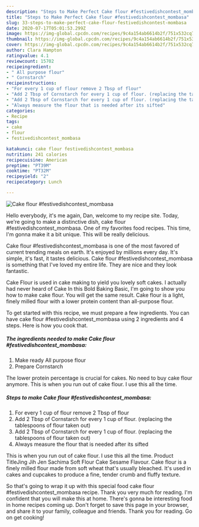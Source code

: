 ```yaml
---
description: "Steps to Make Perfect Cake flour #festivedishcontest_mombasa"
title: "Steps to Make Perfect Cake flour #festivedishcontest_mombasa"
slug: 33-steps-to-make-perfect-cake-flour-festivedishcontest-mombasa
date: 2020-07-17T05:01:53.299Z
image: https://img-global.cpcdn.com/recipes/9c4a154ab6614b2f/751x532cq70/cake-flour-festivedishcontest_mombasa-recipe-main-photo.jpg
thumbnail: https://img-global.cpcdn.com/recipes/9c4a154ab6614b2f/751x532cq70/cake-flour-festivedishcontest_mombasa-recipe-main-photo.jpg
cover: https://img-global.cpcdn.com/recipes/9c4a154ab6614b2f/751x532cq70/cake-flour-festivedishcontest_mombasa-recipe-main-photo.jpg
author: Clara Hampton
ratingvalue: 4.1
reviewcount: 15702
recipeingredient:
- " All purpose flour"
- " Cornstarch"
recipeinstructions:
- "For every 1 cup of flour remove 2 Tbsp of flour"
- "Add 2 Tbsp of Cornstarch for every 1 cup of flour. (replacing the tablespoons of flour taken out)"
- "Add 2 Tbsp of Cornstarch for every 1 cup of flour. (replacing the tablespoons of flour taken out)"
- "Always measure the flour that is needed after its sifted"
categories:
- Recipe
tags:
- cake
- flour
- festivedishcontest_mombasa

katakunci: cake flour festivedishcontest_mombasa 
nutrition: 241 calories
recipecuisine: American
preptime: "PT39M"
cooktime: "PT32M"
recipeyield: "2"
recipecategory: Lunch

---
```



![Cake flour #festivedishcontest_mombasa](https://img-global.cpcdn.com/recipes/9c4a154ab6614b2f/751x532cq70/cake-flour-festivedishcontest_mombasa-recipe-main-photo.jpg)

Hello everybody, it's me again, Dan, welcome to my recipe site. Today, we're going to make a distinctive dish, cake flour #festivedishcontest_mombasa. One of my favorites food recipes. This time, I'm gonna make it a bit unique. This will be really delicious.

Cake flour #festivedishcontest_mombasa is one of the most favored of current trending meals on earth. It's enjoyed by millions every day. It's simple, it's fast, it tastes delicious. Cake flour #festivedishcontest_mombasa is something that I've loved my entire life. They are nice and they look fantastic.

Cake Flour is used in cake making to yield you lovely soft cakes. I actually had never heard of Cake In this Bold Baking Basic, I&#39;m going to show you how to make cake flour. You will get the same result. Cake flour is a light, finely milled flour with a lower protein content than all-purpose flour.


To get started with this recipe, we must prepare a few ingredients. You can have cake flour #festivedishcontest_mombasa using 2 ingredients and 4 steps. Here is how you cook that.

<!--inarticleads1-->

##### The ingredients needed to make Cake flour #festivedishcontest_mombasa:

1. Make ready  All purpose flour
1. Prepare  Cornstarch


The lower protein percentage is crucial for cakes. No need to buy cake flour anymore. This is when you run out of cake flour. I use this all the time. 

<!--inarticleads2-->

##### Steps to make Cake flour #festivedishcontest_mombasa:

1. For every 1 cup of flour remove 2 Tbsp of flour
1. Add 2 Tbsp of Cornstarch for every 1 cup of flour. (replacing the tablespoons of flour taken out)
1. Add 2 Tbsp of Cornstarch for every 1 cup of flour. (replacing the tablespoons of flour taken out)
1. Always measure the flour that is needed after its sifted


This is when you run out of cake flour. I use this all the time. Product TitleJing Jih Jen Sachima Soft Flour Cake Sesame Flavour. Cake flour is a finely milled flour made from soft wheat that&#39;s usually bleached. It&#39;s used in cakes and cupcakes to produce a fine, tender crumb and fluffy texture. 

So that's going to wrap it up with this special food cake flour #festivedishcontest_mombasa recipe. Thank you very much for reading. I'm confident that you will make this at home. There's gonna be interesting food in home recipes coming up. Don't forget to save this page in your browser, and share it to your family, colleague and friends. Thank you for reading. Go on get cooking!
